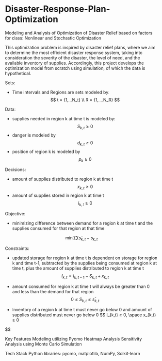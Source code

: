 # Disaster-Response-Plan-Optimization
Modeling and Analysis of Optimization of Disaster Relief based on factors for class: Nonlinear and Stochastic Optimization

This optimization problem is inspired by disaster relief plans, where we aim to determine the most efficient disaster response system, taking into consideration the severity of the disaster, the level of need, and the available inventory of supplies. Accordingly, this project develops the optimization model from scratch using simulation, of which the data is hypothetical.

Sets:
- Time intervals and Regions are sets modeled by:
$$
  t = {1,...N_t}
  \\
  R = {1,....N_R}
$$

Data:

- supplies needed in region k at time t is modeled by:
$$
  S_{k,t} ≥ 0
$$
- danger is modeled by
$$
  d_{k,t} ≥ 0
$$
- position of region k is modeled by
$$
  p_{k} ≥ 0
$$

Decisions:

- amount of supplies distributed to region k at time t
$$
  x_{k,t} ≥ 0
$$
- amount of supplies stored in region k at time t
$$
  I_{k,t} ≥ 0
$$

Objective:

- minimizing difference between demand for a region k at time t and the supplies consumed for that region at that time

$$
  \min ∑∑s̄_{k,t} - s_{k,t}
$$


Constraints:
- updated storage for region k at time t is dependent on storage for region k and time t-1, subtracted by the supplies being consumed at region k at time t, plus the amount of supplies distributed to region k at time t
$$
  I_{k,t} = I_{k,t-1} - S_{k,t} + x_{k,t}
$$

- amount consumed for region k at time t will always be greater than 0 and less than the demand for that region
$$
  0 ≤ S_{k,t} ≤ s̄_{k,t}
$$

- Inventory of a region k at time t must never go below 0 and amount of supplies distributed must never go below 0
$$
  I_{k,t} ≥ 0, \space x_{k,t} ≥ 0

$$

Key Features
Modeling utilizing Pyomo
Heatmap Analysis
Sensitivity Analysis using Monte Carlo Simulation

Tech Stack
Python libraries: pyomo, matplotlib, NumPy, Scikit-learn


